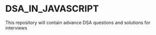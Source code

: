 # DSA_IN_JAVASCRIPT

This repository will contain advance DSA questions and solutions for interviews 
